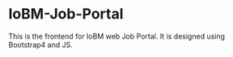 # IoBM-Job-Portal
This is the frontend for IoBM web Job Portal. It is designed using Bootstrap4 and JS.
